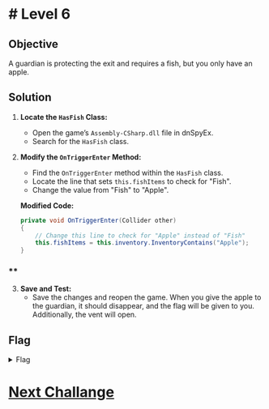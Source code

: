 # # Level 6

## Objective

A guardian is protecting the exit and requires a fish, but you only have an apple.

## Solution

1. **Locate the `HasFish` Class:**
   
   - Open the game’s `Assembly-CSharp.dll` file in dnSpyEx.
   - Search for the `HasFish` class.

2. **Modify the `OnTriggerEnter` Method:**
   
   - Find the `OnTriggerEnter` method within the `HasFish` class.
   - Locate the line that sets `this.fishItems` to check for "Fish".
   - Change the value from "Fish" to "Apple".
   
   **Modified Code:**
   
   ```csharp
   private void OnTriggerEnter(Collider other)
   {
       // Change this line to check for "Apple" instead of "Fish"
       this.fishItems = this.inventory.InventoryContains("Apple");
   }
   ```

### **

3. **Save and Test:**
   - Save the changes and reopen the game. When you give the apple to the guardian, it should disappear, and the flag will be given to you. Additionally, the vent will open.

## Flag

<details>
<summary>Flag</summary>
GHCTF{Kitty_appreciates_the_fish_magic}  
</details>


# [Next Challange](level7.MD)
